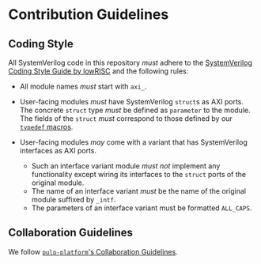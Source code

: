 # Contribution Guidelines

## Coding Style

All SystemVerilog code in this repository _must_ adhere to the [SystemVerilog Coding Style Guide by
lowRISC](https://github.com/lowRISC/style-guides/blob/master/VerilogCodingStyle.md) and the
following rules:

- All module names _must_ start with `axi_`.

- User-facing modules _must_ have SystemVerilog `struct`s as AXI ports.  The concrete `struct` type
  _must_ be defined as `parameter` to the module.  The fields of the `struct` _must_ correspond to
  those defined by our [`typedef`
  macros](https://github.com/pulp-platform/axi/blob/master/include/axi/typedef.svh).

- User-facing modules _may_ come with a variant that has SystemVerilog interfaces as AXI ports.
  - Such an interface variant module _must not_ implement any functionality except wiring its
    interfaces to the `struct` ports of the original module.
  - The name of an interface variant _must_ be the name of the original module suffixed by `_intf`.
  - The parameters of an interface variant must be formatted `ALL_CAPS`.


## Collaboration Guidelines

We follow [`pulp-platform`'s Collaboration
Guidelines](https://github.com/pulp-platform/style-guidelines/blob/master/CONTRIBUTING.md).
